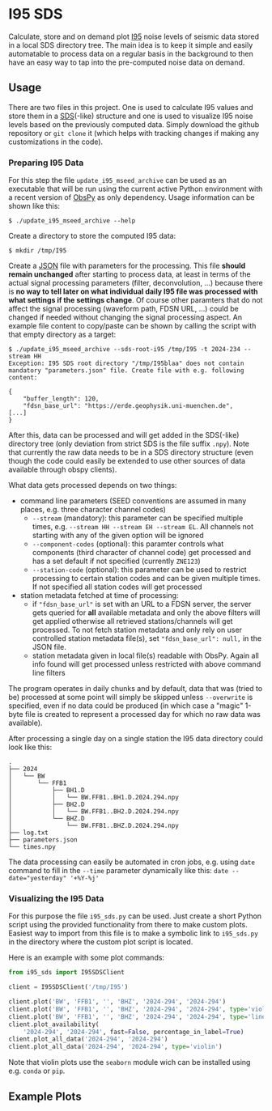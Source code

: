 # I95 SDS

Calculate, store and on demand plot [I95](https://doi.org/10.1111/j.1365-246X.2009.04343.x) noise levels of seismic data stored in a local SDS directory tree. The main idea is to keep it simple and easily automatable to process data on a regular basis in the background to then have an easy way to tap into the pre-computed noise data on demand.

## Usage

There are two files in this project. One is used to calculate I95 values and store them in a [SDS](https://www.seiscomp.de/seiscomp3/doc/applications/slarchive/SDS.html)(-like) structure and one is used to visualize I95 noise levels based on the previously computed data. Simply download the github repository or `git clone` it (which helps with tracking changes if making any customizations in the code).

### Preparing I95 Data

For this step the file `update_i95_mseed_archive` can be used as an executable that will be run using the current active Python environment with a recent version of [ObsPy](https://github.com/obspy/obspy/) as only dependency. Usage information can be shown like this:

```shell
$ ./update_i95_mseed_archive --help
```

Create a directory to store the computed I95 data:

```shell
$ mkdir /tmp/I95
```

Create a [JSON](https://www.json.org/) file with parameters for the processing. This file **should remain unchanged** after starting to process data, at least in terms of the actual signal processing parameters (filter, deconvolution, ...) because there is **no way to tell later on what individual daily I95 file was processed with what settings if the settings change**. Of course other paramters that do not affect the signal processing (waveform path, FDSN URL, ...) could be changed if needed without changing the signal processing aspect. An example file content to copy/paste can be shown by calling the script with that empty directory as a target:

```shell
$ ./update_i95_mseed_archive --sds-root-i95 /tmp/I95 -t 2024-234 --stream HH
Exception: I95 SDS root directory "/tmp/I95blaa" does not contain mandatory "parameters.json" file. Create file with e.g. following content:

{
    "buffer_length": 120,
    "fdsn_base_url": "https://erde.geophysik.uni-muenchen.de",
[...]
}
```

After this, data can be processed and will get added in the SDS(-like) directory tree (only deviation from strict SDS is the file suffix `.npy`). Note that currently the raw data needs to be in a SDS directory structure (even though the code could easily be extended to use other sources of data available through obspy clients).

What data gets processed depends on two things:
  - command line parameters (SEED conventions are assumed in many places, e.g. three character channel codes)
    - `--stream` (mandatory): this parameter can be specified multiple times, e.g. `--stream HH --stream EH --stream EL`. All channels not starting with any of the given option will be ignored
    - `--component-codes` (optional): this paramter controls what components (third character of channel code) get processed and has a set default if not specified (currently `ZNE123`)
    - `--station-code` (optional): this parameter can be used to restrict processing to certain station codes and can be given multiple times. If not specified all station codes will get processed
  - station metadata fetched at time of processing:
    - if `"fdsn_base_url"` is set with an URL to a FDSN server, the server gets queried for **all** available metadata and only the above filters will get applied otherwise all retrieved stations/channels will get processed. To not fetch station metadata and only rely on user controlled station metadata file(s), set `"fdsn_base_url": null,` in the JSON file.
    - station metadata given in local file(s) readable with ObsPy. Again all info found will get processed unless restricted with above command line filters

The program operates in daily chunks and by default, data that was (tried to be) processed at some point will simply be skipped unless `--overwrite` is specified, even if no data could be produced (in which case a "magic" 1-byte file is created to represent a processed day for which no raw data was available).

After processing a single day on a single station the I95 data directory could look like this:

```
.
├── 2024
│   └── BW
│       └── FFB1
│           ├── BH1.D
│           │   └── BW.FFB1..BH1.D.2024.294.npy
│           ├── BH2.D
│           │   └── BW.FFB1..BH2.D.2024.294.npy
│           └── BHZ.D
│               └── BW.FFB1..BHZ.D.2024.294.npy
├── log.txt
├── parameters.json
└── times.npy
```

The data processing can easily be automated in cron jobs, e.g. using `date` command to fill in the `--time` parameter dynamically like this: `date --date="yesterday" '+%Y-%j'`

### Visualizing the I95 Data

For this purpose the file `i95_sds.py` can be used. Just create a short Python script using the provided functionality from there to make custom plots. Easiest way to import from this file is to make a symbolic link to `i95_sds.py` in the directory where the custom plot script is located.

Here is an example with some plot commands:

```python
from i95_sds import I95SDSClient

client = I95SDSClient('/tmp/I95')

client.plot('BW', 'FFB1', '', 'BHZ', '2024-294', '2024-294')
client.plot('BW', 'FFB1', '', 'BHZ', '2024-294', '2024-294', type='violin')
client.plot('BW', 'FFB1', '', 'BHZ', '2024-294', '2024-294', type='line')
client.plot_availability(
    '2024-294', '2024-294', fast=False, percentage_in_label=True)
client.plot_all_data('2024-294', '2024-294')
client.plot_all_data('2024-294', '2024-294', type='violin')
```

Note that violin plots use the `seaborn` module wich can be installed using e.g. `conda` or `pip`.

## Example Plots
